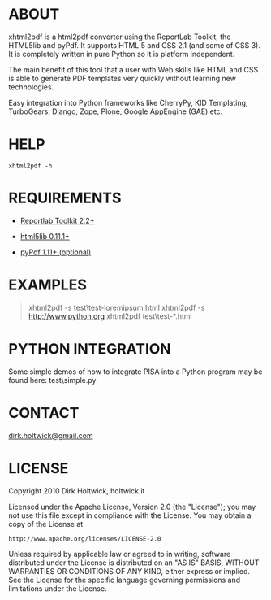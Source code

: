 ABOUT
=====

xhtml2pdf is a html2pdf converter using the ReportLab Toolkit,
the HTML5lib and pyPdf. It supports HTML 5 and CSS 2.1 (and some of CSS 3).
It is completely written in pure Python so it is platform independent.

The main benefit of this tool that a user with Web skills like HTML and CSS
is able to generate PDF templates very quickly without learning new
technologies. 

Easy integration into Python frameworks like CherryPy,
KID Templating, TurboGears, Django, Zope, Plone, Google AppEngine (GAE) etc.

HELP
====

    xhtml2pdf -h

REQUIREMENTS
============

- [Reportlab Toolkit 2.2+](http://www.reportlab.org/)

- [html5lib 0.11.1+](http://code.google.com/p/html5lib/)

- [pyPdf 1.11+ (optional)](http://pybrary.net/pyPdf/)

EXAMPLES
========

> xhtml2pdf -s test\test-loremipsum.html
> xhtml2pdf -s http://www.python.org
> xhtml2pdf test\test-*.html

PYTHON INTEGRATION
==================

Some simple demos of how to integrate PISA into
a Python program may be found here: test\simple.py

CONTACT
=======

dirk.holtwick@gmail.com

LICENSE
=======

Copyright 2010 Dirk Holtwick, holtwick.it

Licensed under the Apache License, Version 2.0 (the "License");
you may not use this file except in compliance with the License.
You may obtain a copy of the License at

    http://www.apache.org/licenses/LICENSE-2.0

Unless required by applicable law or agreed to in writing, software
distributed under the License is distributed on an "AS IS" BASIS,
WITHOUT WARRANTIES OR CONDITIONS OF ANY KIND, either express or implied.
See the License for the specific language governing permissions and
limitations under the License.